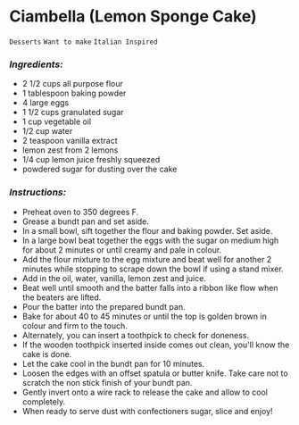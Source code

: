 # Ciambella (Lemon Sponge Cake)

`Desserts` `Want to make` `Italian Inspired`

### _Ingredients:_

- 2 1/2 cups all purpose flour
- 1 tablespoon baking powder
- 4 large eggs
- 1 1/2 cups granulated sugar
- 1 cup vegetable oil
- 1/2 cup water
- 2 teaspoon vanilla extract
- lemon zest from 2 lemons
- 1/4 cup lemon juice freshly squeezed
- powdered sugar for dusting over the cake

### _Instructions_**_:_**

- Preheat oven to 350 degrees F.
- Grease a bundt pan and set aside.
- In a small bowl, sift together the flour and baking powder. Set aside.
- In a large bowl beat together the eggs with the sugar on medium high for about 2 minutes or until creamy and pale in colour.
- Add the flour mixture to the egg mixture and beat well for another 2 minutes while stopping to scrape down the bowl if using a stand mixer.
- Add in the oil, water, vanilla, lemon zest and juice.
- Beat well until smooth and the batter falls into a ribbon like flow when the beaters are lifted.
- Pour the batter into the prepared bundt pan.
- Bake for about 40 to 45 minutes or until the top is golden brown in colour and firm to the touch.
- Alternately, you can insert a toothpick to check for doneness. 
- If the wooden toothpick inserted inside comes out clean, you'll know the cake is done.
- Let the cake cool in the bundt pan for 10 minutes.
- Loosen the edges with an offset spatula or butter knife. Take care not to scratch the non stick finish of your bundt pan.
- Gently invert onto a wire rack to release the cake and allow to cool completely.
- When ready to serve dust with confectioners sugar, slice and enjoy!
